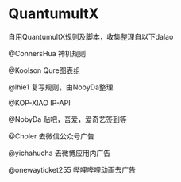 # QuantumultX

自用QuantumultX规则及脚本，收集整理自以下dalao

@ConnersHua 神机规则

@Koolson Qure图表组

@lhie1 复写规则，由NobyDa整理

@KOP-XIAO IP-API

@NobyDa 贴吧，吾爱，爱奇艺签到等

@Choler 去微信公众号广告

@yichahucha 去微博应用内广告 

@onewayticket255 哔哩哔哩动画去广告
